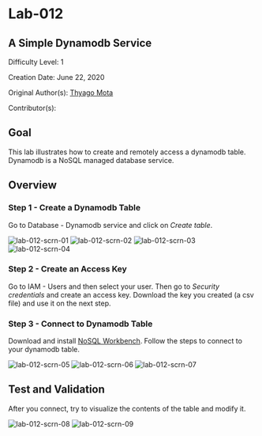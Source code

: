 # Lab-012

## A Simple Dynamodb Service

Difficulty Level: 1

Creation Date: June 22, 2020

Original Author(s): [Thyago Mota](https://github.com/thyagomota)

Contributor(s):

## Goal

This lab illustrates how to create and remotely access a dynamodb table.  Dynamodb is a NoSQL managed database service.   

## Overview

### Step 1 - Create a Dynamodb Table

Go to Database - Dynamodb service and click on *Create table*.  

![lab-012-scrn-01](images/lab-012-scrn-01.png)
![lab-012-scrn-02](images/lab-012-scrn-02.png)
![lab-012-scrn-03](images/lab-012-scrn-03.png)
![lab-012-scrn-04](images/lab-012-scrn-04.png)

### Step 2 - Create an Access Key

Go to IAM - Users and then select your user. Then go to *Security credentials* and create an access key. Download the key you created (a csv file) and use it on the next step.

### Step 3 - Connect to Dynamodb Table

Download and install [NoSQL Workbench](https://docs.aws.amazon.com/amazondynamodb/latest/developerguide/workbench.settingup.html).  Follow the steps to connect to your dynamodb table.

![lab-012-scrn-05](images/lab-012-scrn-05.png)
![lab-012-scrn-06](images/lab-012-scrn-06.png)
![lab-012-scrn-07](images/lab-012-scrn-07.png)

## Test and Validation

After you connect, try to visualize the contents of the table and modify it.

![lab-012-scrn-08](images/lab-012-scrn-08.png)
![lab-012-scrn-09](images/lab-012-scrn-09.png)
